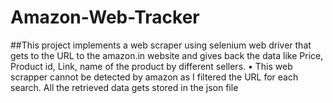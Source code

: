 # Amazon-Web-Tracker

##This project implements a web scraper using selenium web driver that
gets to the URL to the amazon.in website and gives back the data like Price, Product id,
Link, name of the product by different sellers.
• This web scrapper cannot be detected by amazon as I filtered the URL for each search. All
the retrieved data gets stored in the json file
